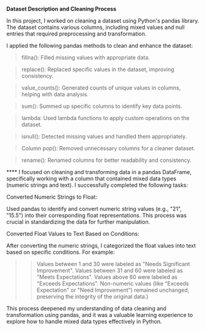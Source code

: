 

**Dataset Description and Cleaning Process**


In this project, I worked on cleaning a dataset using Python's pandas library. The dataset contains various columns, including mixed values and null entries that required preprocessing and transformation.

I applied the following pandas methods to clean and enhance the dataset:

> fillna(): Filled missing values with appropriate data.

> replace(): Replaced specific values in the dataset, improving consistency.

> value_counts(): Generated counts of unique values in columns, helping with data analysis.

> sum(): Summed up specific columns to identify key data points.

> lambda: Used lambda functions to apply custom operations on the dataset.

> isnull(): Detected missing values and handled them appropriately.

> Column pop(): Removed unnecessary columns for a cleaner dataset.

> rename(): Renamed columns for better readability and consistency.


**** I focused on cleaning and transforming data in a pandas DataFrame, specifically working with a column that contained mixed data types (numeric strings and text). I successfully completed the following tasks:

Converted Numeric Strings to Float:

Used pandas to identify and convert numeric string values (e.g., "21", "15.5") into their corresponding float representations. This process was crucial in standardizing the data for further manipulation.

Converted Float Values to Text Based on Conditions:

After converting the numeric strings, I categorized the float values into text based on specific conditions. For example:
>> Values between 1 and 30 were labeled as "Needs Significant Improvement".
>> Values between 31 and 60 were labeled as "Meets Expectations".
>> Values above 60 were labeled as "Exceeds Expectations".
>> Non-numeric values (like "Exceeds Expectation" or "Need Improvement") remained unchanged, preserving the integrity of the original data.)

This process deepened my understanding of data cleaning and transformation using pandas, and it was a valuable learning experience to explore how to handle mixed data types effectively in Python.

